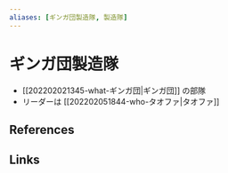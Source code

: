 ```yaml
---
aliases: [ギンガ団製造隊, 製造隊]
---
```

# ギンガ団製造隊

- [[202202021345-what-ギンガ団|ギンガ団]] の部隊
- リーダーは [[202202051844-who-タオファ|タオファ]]

## References



## Links


